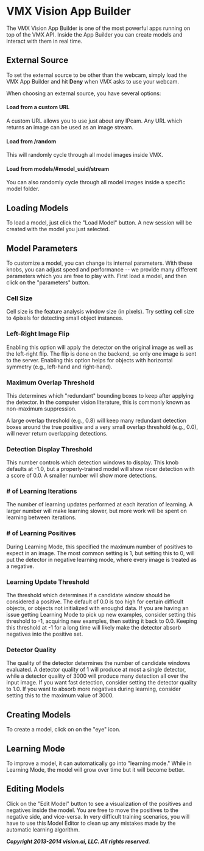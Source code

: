 # VMX Vision App Builder


The VMX Vision App Builder is one of the most powerful apps running on
top of the VMX API.  Inside the App Builder you can create models and
interact with them in real time.

## External Source

To set the external source to be other than the webcam, simply load
the VMX App Builder and hit **Deny** when VMX asks to use your webcam.

When choosing an external source, you have several options:

#### Load from a custom URL

A custom URL allows you to use just about any IPcam.  Any URL which
returns an image can be used as an image stream.

#### Load from /random

This will randomly cycle through all model images inside VMX.

#### Load from models/#model_uuid/stream

You can also randomly cycle through all model images inside a specific
model folder.

## Loading Models

To load a model, just click the "Load Model" button.  A new session
will be created with the model you just selected.

## Model Parameters

To customize a model, you can change its internal parameters.  With
these knobs, you can adjust speed and performance -- we provide many
different parameters which you are free to play with.  First load a
model, and then click on the "parameters" button.

### Cell Size
Cell size is the feature analysis window size (in pixels).  Try
setting cell size to 4pixels for detecting small object instances.

### Left-Right Image Flip
Enabling this option will apply the detector on the original image as
well as the left-right flip.  The flip is done on the backend, so only
one image is sent to the server.  Enabling this option helps for
objects with horizontal symmetry (e.g., left-hand and right-hand).

### Maximum Overlap Threshold
This determines which "redundant" bounding boxes to keep after
applying the detector.  In the computer vision literature, this is
commonly known as non-maximum suppression.

A large overlap threshold (e.g., 0.8) will keep many redundant
detection boxes around the true positive and a very small overlap
threshold (e.g., 0.0), will never return overlapping detections.

### Detection Display Threshold
This number controls which detection windows to display.  This knob
defaults at -1.0, but a properly-trained model will show nicer detection
with a score of 0.0.  A smaller number will show more detections.

### # of Learning Iterations
The number of learning updates performed at each iteration of
learning.  A larger number will make learning slower, but more work
will be spent on learning between iterations.

### # of Learning Positives
During Learning Mode, this specified the maximum number of positives
to expect in an image.  The most common setting is 1, but setting this
to 0, will put the detector in negative learning mode, where every
image is treated as a negative.

### Learning Update Threshold
The threshold which determines if a candidate window should be
considered a positive.  The default of 0.0 is too high for certain
difficult objects, or objects not initialized with enoughd data.  If
you are having an issue getting Learning Mode to pick up new examples,
consider setting this threshold to -1, acquiring new examples, then
setting it back to 0.0.  Keeping this threshold at -1 for a long time
will likely make the detector absorb negatives into the positive set.


### Detector Quality

The quality of the detector determines the number of candidate windows
evaluated.  A detector quality of 1 will produce at most a single
detector, while a detector quality of 3000 will produce many
detection all over the input image.  If you want fast detection,
consider setting the detector quality to 1.0.  If you want to absorb
more negatives during learning, consider setting this to the maximum
value of 3000.


## Creating Models


To create a model, click on on the "eye" icon.

## Learning Mode

To improve a model, it can automatically go into "learning mode."
While in Learning Mode, the model will grow over time but it will
become better.

## Editing Models

Click on the "Edit Model" button to see a visualization of the
positives and negatives inside the model.  You are free to move the
positives to the negative side, and vice-versa.  In very difficult
training scenarios, you will have to use this Model Editor to clean up
any mistakes made by the automatic learning algorithm.

***Copyright 2013-2014 vision.ai, LLC. All rights reserved.***
